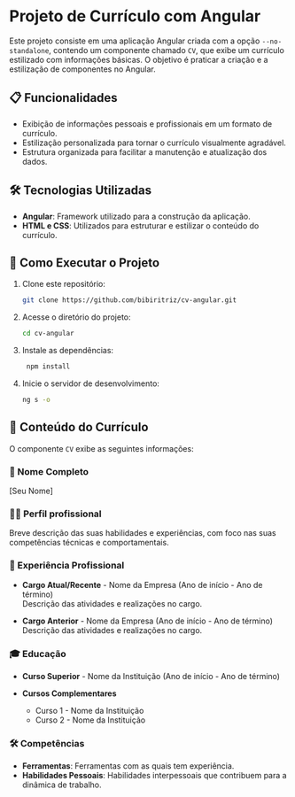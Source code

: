 # Projeto de Currículo com Angular

Este projeto consiste em uma aplicação Angular criada com a opção `--no-standalone`, contendo um componente chamado `CV`, que exibe um currículo estilizado com informações básicas. O objetivo é praticar a criação e a estilização de componentes no Angular.

## 📋 Funcionalidades

- Exibição de informações pessoais e profissionais em um formato de currículo.
- Estilização personalizada para tornar o currículo visualmente agradável.
- Estrutura organizada para facilitar a manutenção e atualização dos dados.

## 🛠 Tecnologias Utilizadas

- **Angular**: Framework utilizado para a construção da aplicação.
- **HTML e CSS**: Utilizados para estruturar e estilizar o conteúdo do currículo.

## 🚀 Como Executar o Projeto

1. Clone este repositório:
   ```bash
   git clone https://github.com/bibiritriz/cv-angular.git
   ```
2. Acesse o diretório do projeto:
    ```bash
    cd cv-angular
    ```
3. Instale as dependências:
   ```bash
    npm install
    ```
4. Inicie o servidor de desenvolvimento:
   ```bash
   ng s -o
   ```
## 📝 Conteúdo do Currículo

O componente `CV` exibe as seguintes informações:

### 📛 Nome Completo  
[Seu Nome]

### 🧑‍💼 Perfil profissional  
Breve descrição das suas habilidades e experiências, com foco nas suas competências técnicas e comportamentais.

### 💼 Experiência Profissional  
- **Cargo Atual/Recente** - Nome da Empresa (Ano de início - Ano de término)  
  Descrição das atividades e realizações no cargo.

- **Cargo Anterior** - Nome da Empresa (Ano de início - Ano de término)  
  Descrição das atividades e realizações no cargo.

### 🎓 Educação  
- **Curso Superior** - Nome da Instituição (Ano de início - Ano de término)

- **Cursos Complementares**  
  - Curso 1 - Nome da Instituição  
  - Curso 2 - Nome da Instituição
  
### 🛠 Competências  
- **Ferramentas**: Ferramentas com as quais tem experiência.
- **Habilidades Pessoais**: Habilidades interpessoais que contribuem para a dinâmica de trabalho.

